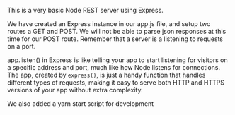 This is a very basic Node REST server using Express.

We have created an Express instance in our app.js file, and setup two routes a GET and POST.
We will not be able to parse json responses at this time for our POST route.
Remember that a server is a listening to requests on a port.

app.listen() in Express is like telling your app to start listening for visitors on a specific address and port, 
much like how Node listens for connections. The app, created by `express()`, is just a handy function that handles different types of requests, 
making it easy to serve both HTTP and HTTPS versions of your app without extra complexity.


We also added a yarn start script for development